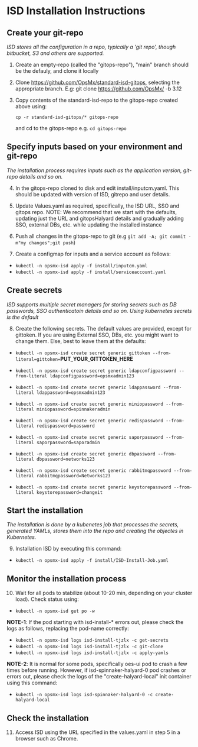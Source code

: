 # ISD Installation Instructions
## Create your git-repo
*ISD stores all the configuration in a repo, typically a 'git repo', though bitbucket, S3 and others are supported.*

1. Create an empty-repo (called the "gitops-repo"),  "main" branch should be the defauly, and clone it locally
2. Clone https://github.com/OpsMx/standard-isd-gitops, selecting the appropriate branch. E.g:
   git clone https://github.com/OpsMx/  -b 3.12
3. Copy contents of the standard-isd-repo to the gitops-repo created above using:
   
   `cp -r standard-isd-gitops/* gitops-repo`
   
   and cd to the gitops-repo e.g. `cd gitops-repo`

## Specify inputs based on your environment and git-repo
*The installation process requires inputs such as the application version, git-repo details and so on.*

4. In the gitops-repo cloned to disk and edit install/inputcm.yaml. This should be updated with version of ISD, gitrepo and user details.
5. Update Values.yaml as required, specifically, the ISD URL, SSO and gitops repo. 
NOTE: We recommend that we start with the defaults, updating just the URL and gitopsHalyard details and gradually adding SSO, external DBs, etc. while updating the installed instance

6. Push all changes in the gitops-repo to git (e.g `git add -A; git commit -m"my changes";git push`)

7. Create a configmap for inputs and a service account as follows:
- `kubectl -n opsmx-isd apply -f install/inputcm.yaml` 
- `kubectl -n opsmx-isd apply -f install/serviceaccount.yaml`

## Create secrets
*ISD supports multiple secret managers for storing secrets such as DB passwords, SSO authenticatoin details and so on. Using kubernetes secrets is the default*

8. Create the following secrets. The default values are provided, except for gittoken. If you are using External SSO, DBs, etc. you might want to change them. Else, best to leave them at the defaults:
- `kubectl -n opsmx-isd create secret generic gittoken --from-literal=gittoken=`**PUT_YOUR_GITTOKEN_HERE**

- `kubectl -n opsmx-isd create secret generic ldapconfigpassword --from-literal ldapconfigpassword=opsmxadmin123`
- `kubectl -n opsmx-isd create secret generic ldappassword --from-literal ldappassword=opsmxadmin123`
- `kubectl -n opsmx-isd create secret generic miniopassword --from-literal miniopassword=spinnakeradmin`
- `kubectl -n opsmx-isd create secret generic redispassword --from-literal redispassword=password`
- `kubectl -n opsmx-isd create secret generic saporpassword --from-literal saporpassword=saporadmin`
- `kubectl -n opsmx-isd create secret generic dbpassword --from-literal dbpassword=networks123`
- `kubectl -n opsmx-isd create secret generic rabbitmqpassword --from-literal rabbitmqpassword=Networks123`
- `kubectl -n opsmx-isd create secret generic keystorepassword --from-literal keystorepassword=changeit`

## Start the installation
*The installation is done by a kubenetes job that processes the secrets, generated YAMLs, stores them into the repo and creating the objectes in Kubernetes.*

9. Installation ISD by executing this command:

- `kubectl -n opsmx-isd apply -f install/ISD-Install-Job.yaml`

## Monitor the installation process
10. Wait for all pods to stabilize (about 10-20 min, depending on your cluster load). Check status using:

- `kubectl -n opsmx-isd get po -w`

**NOTE-1**: If the pod starting with isd-install-* errors out, please check the logs as follows, replacing the pod-name correctly:
- `kubectl -n opsmx-isd logs isd-install-tjzlx -c get-secrets`
- `kubectl -n opsmx-isd logs isd-install-tjzlx -c git-clone`
- `kubectl -n opsmx-isd logs isd-install-tjzlx -c apply-yamls`


**NOTE-2**: It is normal for some pods, specifically oes-ui pod to crash a few times before running. However, if isd-spinnaker-halyard-0 pod crashes or errors out, please check the logs of the "create-halyard-local" init container using this command:
- `kubectl -n opsmx-isd logs isd-spinnaker-halyard-0 -c create-halyard-local`

## Check the installation
11. Access ISD using the URL specified in the values.yaml in step 5 in a browser such as Chrome.




